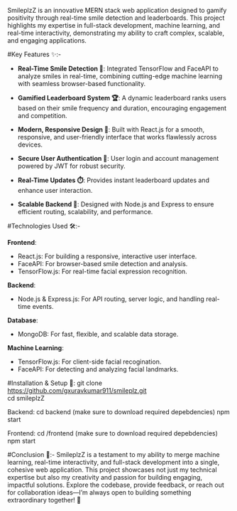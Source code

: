 SmileplzZ is an innovative MERN stack web application designed to gamify positivity through real-time smile detection and leaderboards. This project highlights my expertise in full-stack development, machine learning, and real-time interactivity, demonstrating my ability to craft complex, scalable, and engaging applications.

#Key Features ✨:-
- **Real-Time Smile Detection 🧠**:
Integrated TensorFlow and FaceAPI to analyze smiles in real-time, combining cutting-edge machine learning with seamless browser-based functionality.

- **Gamified Leaderboard System 🏆**:
A dynamic leaderboard ranks users based on their smile frequency and duration, encouraging engagement and competition.

- **Modern, Responsive Design 📱**:
Built with React.js for a smooth, responsive, and user-friendly interface that works flawlessly across devices.

- **Secure User Authentication 🔐**:
User login and account management powered by JWT for robust security.

- **Real-Time Updates ⏱️**:
Provides instant leaderboard updates and enhance user interaction.

- **Scalable Backend 🚀**:
Designed with Node.js and Express to ensure efficient routing, scalability, and performance.

#Technologies Used 🛠️:-

**Frontend**:
- React.js: For building a responsive, interactive user interface.
- FaceAPI: For browser-based smile detection and analysis.
- TensorFlow.js: For real-time facial expression recognition.
   
**Backend**:
- Node.js & Express.js: For API routing, server logic, and handling real-time events.

**Database**:
- MongoDB: For fast, flexible, and scalable data storage.

**Machine Learning**:
- TensorFlow.js: For client-side facial recogination.
- FaceAPI: For detecting and analyzing facial landmarks.

#Installation & Setup 🚀:
git clone https://github.com/gxuravkumar911/smileplz.git  
cd smileplzZ

Backend:
cd backend   (make sure to download required depebdencies)
npm start  

Frontend:
cd /frontend  (make sure to download required depebdencies)
npm start  


#Conclusion 🎯:-
SmileplzZ is a testament to my ability to merge machine learning, real-time interactivity, and full-stack development into a single, cohesive web application. This project showcases not just my technical expertise but also my creativity and passion for building engaging, impactful solutions.
Explore the codebase, provide feedback, or reach out for collaboration ideas—I’m always open to building something extraordinary together! 🚀
